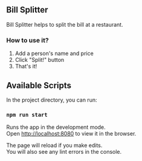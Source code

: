 ## Bill Splitter

Bill Splitter helps to split the bill at a restaurant.

### How to use it?

1. Add a person's name and price
2. Click "Split!" button
3. That's it!

## Available Scripts

In the project directory, you can run:

### `npm run start`

Runs the app in the development mode.<br />
Open [http://localhost:8080](http://localhost:8080) to view it in the browser.

The page will reload if you make edits.<br />
You will also see any lint errors in the console.